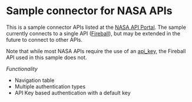 ﻿# Sample connector for NASA APIs

This is a sample connector APIs listed at the [NASA API Portal](https://api.nasa.gov/index.html).
The sample currently connects to a single API ([Fireball](https://api.nasa.gov/api.html#Fireball)), but may be extended in the future to connect to other APIs.

Note that while most NASA APIs require the use of an [api_key](https://api.nasa.gov/api.html#authentication), the Fireball API used in this sample does not.

*Functionality*
- Navigation table
- Multiple authentication types
- API Key based authentication with a default key